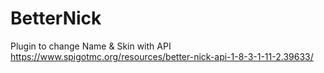 # BetterNick
Plugin to change Name & Skin with API       
https://www.spigotmc.org/resources/better-nick-api-1-8-3-1-11-2.39633/
